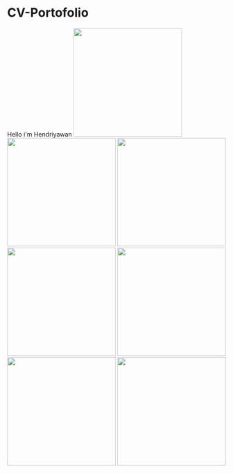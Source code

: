# CV-Portofolio
Hello i'm Hendriyawan
<img src="https://raw.githubusercontent/Hendriyawan/CV-Portofolio/Sreenshot/master/ss1.jpg" width="250"/>
<img src="https://raw.githubusercontent/Hendriyawan/CV-Portofolio/Sreenshot/master/ss2.jpg" width="250"/>
<img src="https://raw.githubusercontent/Hendriyawan/CV-Portofolio/Sreenshot/master/ss3.jpg" width="250"/>
<img src="https://raw.githubusercontent/Hendriyawan/CV-Portofolio/Sreenshot/master/ss4.jpg" width="250"/>
<img src="https://raw.githubusercontent/Hendriyawan/CV-Portofolio/Sreenshot/master/ss5.jpg" width="250"/>
<img src="https://raw.githubusercontent/Hendriyawan/CV-Portofolio/Sreenshot/master/ss6.jpg" width="250"/>
<img src="https://raw.githubusercontent/Hendriyawan/CV-Portofolio/Sreenshot/master/ss7.jpg" width="250"/>
